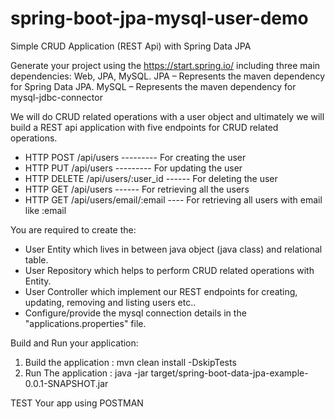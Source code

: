 # spring-boot-jpa-mysql-user-demo
Simple CRUD Application (REST Api) with Spring Data JPA

Generate your project using the https://start.spring.io/ including three main dependencies: Web, JPA, MySQL.
JPA – Represents the maven dependency for Spring Data JPA.
MySQL – Represents the maven dependency for mysql-jdbc-connector 

We will do CRUD related operations with a user object and ultimately we will build a REST api application with five endpoints
for CRUD related operations.

* HTTP POST      /api/users     ---------         For creating the user
* HTTP PUT       /api/users     ---------         For updating the user
* HTTP DELETE    /api/users/:user_id ------    For deleting the user
* HTTP GET       /api/users      ------        For retrieving all the users
* HTTP GET       /api/users/email/:email  ---- For retrieving all users with email like :email

You are required to create the:
   * User Entity which lives in between java object (java class) and relational table.
   * User Repository which helps to perform CRUD related operations with Entity.
   * User Controller which implement our REST endpoints for creating, updating, removing and listing users etc..
   * Configure/provide the mysql connection details in the "applications.properties" file.
   
   
Build and Run your application:
   1. Build the application  :         mvn clean install -DskipTests
   2. Run The application    :         java -jar target/spring-boot-data-jpa-example-0.0.1-SNAPSHOT.jar
   
   
   
TEST Your app using POSTMAN

